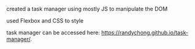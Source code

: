 created a task manager using mostly JS to manipulate the DOM

used Flexbox and CSS to style

task manager can be accessed here: https://randychong.github.io/task-manager/.
